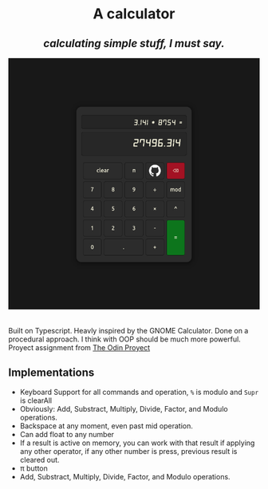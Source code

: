 <div align="center"> 
<h1>A calculator</h1>
<h2><em>calculating simple stuff, I must say.</em></h2>
<img src="./src/assets/img/calc.jpg" width="750">
</div>
</br>

Built on Typescript.
Heavly inspired by the GNOME Calculator.
Done on a procedural approach. I think with OOP should be much more powerful.
Proyect assignment from [The Odin Proyect](https://www.theodinproject.com/lessons/foundations-calculator)

## Implementations

- Keyboard Support for all commands and operation, `%` is modulo and `Supr` is clearAll
- Obviously: Add, Substract, Multiply, Divide, Factor, and Modulo operations.
- Backspace at any moment, even past mid operation.
- Can add float to any number
- If a result is active on memory, you can work with that result if applying any other operator, if any other number is press, previous result is cleared out.
- π button
- Add, Substract, Multiply, Divide, Factor, and Modulo operations. 